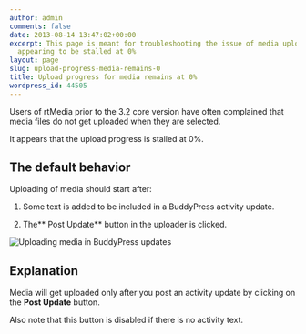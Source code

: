 ```yaml
---
author: admin
comments: false
date: 2013-08-14 13:47:02+00:00
excerpt: This page is meant for troubleshooting the issue of media upload progress
  appearing to be stalled at 0%
layout: page
slug: upload-progress-media-remains-0
title: Upload progress for media remains at 0%
wordpress_id: 44505
---
```


Users of rtMedia prior to the 3.2 core version have often complained that media files do not get uploaded when they are selected.

It appears that the upload progress is stalled at 0%.


## The default behavior


Uploading of media should start after:



	
  1. Some text is added to be included in a BuddyPress activity update.

	
  2. The** Post Update** button in the uploader is clicked.


![Uploading media in BuddyPress updates](https://rtcamp.com/wp-content/uploads/2013/08/rtMediaBPActivity1.png)


## Explanation


Media will get uploaded only after you post an activity update by clicking on the **Post Update** button.

Also note that this button is disabled if there is no activity text.
